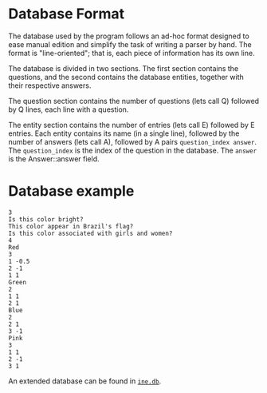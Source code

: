 Database Format
===============

The database used by the program follows an ad-hoc format designed to ease
manual edition and simplify the task of writing a parser by hand.
The format is "line-oriented"; that is, each piece of information
has its own line.

The database is divided in two sections.
The first section contains the questions,
and the second contains the database entities,
together with their respective answers.

The question section contains the number of questions
(lets call Q)
followed by Q lines, each line with a question.

The entity section contains the number of entries
(lets call E)
followed by E entries.
Each entity contains its name (in a single line),
followed by the number of answers
(lets call A),
followed by A pairs `question_index answer`.
The `question_index` is the index of the question in the database.
The `answer` is the Answer::answer field.


Database example
================

    3
    Is this color bright?
    This color appear in Brazil's flag?
    Is this color associated with girls and women?
    4
    Red
    3
    1 -0.5
    2 -1
    1 1
    Green
    2
    1 1
    2 1
    Blue
    2
    2 1
    3 -1
    Pink
    3
    1 1
    2 -1
    3 1

An extended database can be found in [`ine.db`](ine.db).
